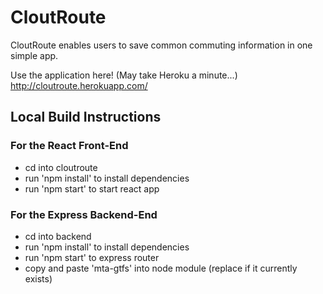 
# CloutRoute
CloutRoute enables users to save common commuting information in one simple app.

Use the application here! (May take Heroku a minute...)
http://cloutroute.herokuapp.com/

## Local Build Instructions

### For the React Front-End
- cd into cloutroute
- run 'npm install' to install dependencies
- run 'npm start' to start react app

### For the Express Backend-End
- cd into backend
- run 'npm install' to install dependencies
- run 'npm start' to express router
- copy and paste 'mta-gtfs' into node module (replace if it currently exists)
